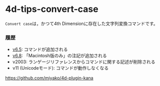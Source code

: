 # 4d-tips-convert-case

`Convert case`は，かつて4th Dimensionに存在した文字列変換コマンドです。

### 履歴

* [v6.5](https://github.com/4D-JP/4d-tips-convert-case/files/8684044/Convert.case-6.5.pdf): コマンドが追加される
* [v6.8](https://github.com/4D-JP/4d-tips-convert-case/files/8684041/Convert.case-6.8.pdf): 「Macintosh版のみ」の注記が追加される
* v2003: ランゲージリファレンスからコマンドに関する記述が削除される
* v11 (Unicodeモード): コマンドが動作しなくなる

https://github.com/miyako/4d-plugin-kana
